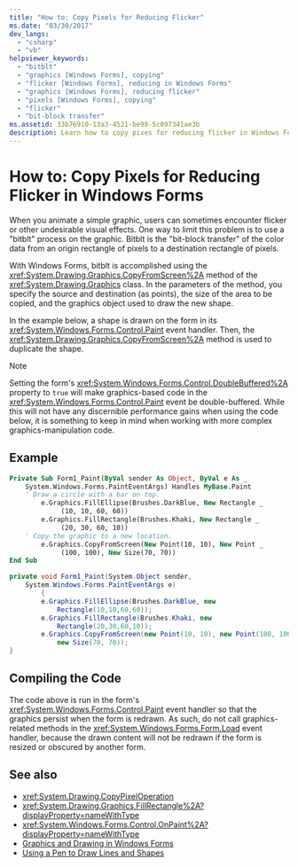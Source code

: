 ```yaml
---
title: "How to: Copy Pixels for Reducing Flicker"
ms.date: "03/30/2017"
dev_langs: 
  - "csharp"
  - "vb"
helpviewer_keywords: 
  - "bitblt"
  - "graphics [Windows Forms], copying"
  - "flicker [Windows Forms], reducing in Windows Forms"
  - "graphics [Windows Forms], reducing flicker"
  - "pixels [Windows Forms], copying"
  - "flicker"
  - "bit-block transfer"
ms.assetid: 33b76910-13a3-4521-be98-5c097341ae3b
description: Learn how to copy pixes for reducing flicker in Windows Forms by using the CopyFromScreen method of the graphics class to accomplish bitblt.
---
```

# How to: Copy Pixels for Reducing Flicker in Windows Forms
When you animate a simple graphic, users can sometimes encounter flicker or other undesirable visual effects. One way to limit this problem is to use a "bitblt" process on the graphic. Bitblt is the "bit-block transfer" of the color data from an origin rectangle of pixels to a destination rectangle of pixels.  
  
 With Windows Forms, bitblt is accomplished using the <xref:System.Drawing.Graphics.CopyFromScreen%2A> method of the <xref:System.Drawing.Graphics> class. In the parameters of the method, you specify the source and destination (as points), the size of the area to be copied, and the graphics object used to draw the new shape.  
  
 In the example below, a shape is drawn on the form in its <xref:System.Windows.Forms.Control.Paint> event handler. Then, the <xref:System.Drawing.Graphics.CopyFromScreen%2A> method is used to duplicate the shape.  
  
> [!NOTE]
> Setting the form's <xref:System.Windows.Forms.Control.DoubleBuffered%2A> property to `true` will make graphics-based code in the <xref:System.Windows.Forms.Control.Paint> event be double-buffered. While this will not have any discernible performance gains when using the code below, it is something to keep in mind when working with more complex graphics-manipulation code.  
  
## Example  
  
```vb  
Private Sub Form1_Paint(ByVal sender As Object, ByVal e As _  
    System.Windows.Forms.PaintEventArgs) Handles MyBase.Paint  
    ' Draw a circle with a bar on top.  
        e.Graphics.FillEllipse(Brushes.DarkBlue, New Rectangle _  
             (10, 10, 60, 60))  
        e.Graphics.FillRectangle(Brushes.Khaki, New Rectangle _  
             (20, 30, 60, 10))  
    ' Copy the graphic to a new location.  
        e.Graphics.CopyFromScreen(New Point(10, 10), New Point _  
             (100, 100), New Size(70, 70))  
End Sub  
```  
  
```csharp  
private void Form1_Paint(System.Object sender,  
    System.Windows.Forms.PaintEventArgs e)  
        {  
        e.Graphics.FillEllipse(Brushes.DarkBlue, new  
            Rectangle(10,10,60,60));  
        e.Graphics.FillRectangle(Brushes.Khaki, new  
            Rectangle(20,30,60,10));  
        e.Graphics.CopyFromScreen(new Point(10, 10), new Point(100, 100),
            new Size(70, 70));  
}  
```  
  
## Compiling the Code  
 The code above is run in the form's <xref:System.Windows.Forms.Control.Paint> event handler so that the graphics persist when the form is redrawn. As such, do not call graphics-related methods in the <xref:System.Windows.Forms.Form.Load> event handler, because the drawn content will not be redrawn if the form is resized or obscured by another form.  
  
## See also

- <xref:System.Drawing.CopyPixelOperation>
- <xref:System.Drawing.Graphics.FillRectangle%2A?displayProperty=nameWithType>
- <xref:System.Windows.Forms.Control.OnPaint%2A?displayProperty=nameWithType>
- [Graphics and Drawing in Windows Forms](graphics-and-drawing-in-windows-forms.md)
- [Using a Pen to Draw Lines and Shapes](using-a-pen-to-draw-lines-and-shapes.md)
